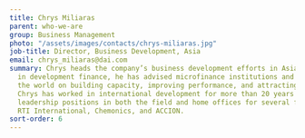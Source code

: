 ```yaml
---
title: Chrys Miliaras
parent: who-we-are
group: Business Management
photo: "/assets/images/contacts/chrys-miliaras.jpg"
job-title: Director, Business Development, Asia
email: chrys_miliaras@dai.com
summary: Chrys heads the company’s business development efforts in Asia. An expert
  in development finance, he has advised microfinance institutions and banks around
  the world on building capacity, improving performance, and attracting investment.
  Chrys has worked in international development for more than 20 years and has held
  leadership positions in both the field and home offices for several firms including
  RTI International, Chemonics, and ACCION.
sort-order: 6
---
```


